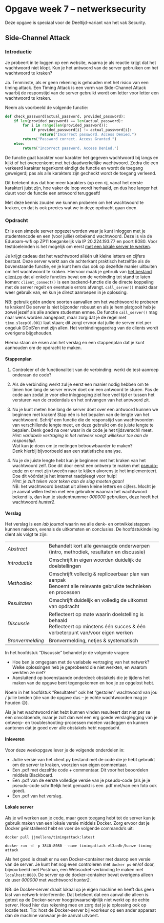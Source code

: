 # Opgave week 7 – netwerksecurity

Deze opgave is speciaal voor de Deeltijd-variant van het vak Security.

## Side-Channel Attack 

### Introductie 

Je probeert in te loggen op een website, waarna je als reactie krijgt dat het wachtwoord niet klopt. Kun je het antwoord van de server gebruiken om het wachtwoord te kraken? 

Ja. Tenminste, als er geen rekening is gehouden met het risico van een timing attack. Een Timing Attack is een vorm van Side-Channel Attack waarbij de responstijd van de server gebruikt wordt om letter voor letter een wachtwoord te kraken. 

Neem als voorbeeld de volgende functie:

```python
def check_password(actual_password, provided_password):
    if len(provided_password) == len(actual_password):
        for i in range(len(provided_password)):
            if provided_password[i] != actual_password[i]:
                return("Incorrect password. Access Denied.")
        return("Password correct. Access Granted.")
    else:
        return("Incorrect password. Access Denied.")
```

De functie gaat karakter voor karakter het gegeven wachtwoord bij langs en kijkt of het overeenkomt met het daadwerkelijke wachtwoord.
Zodra die een verkeerd karakter tegenkomt eindigt de functie en wordt de toegang geweigerd; pas als alle karakters zijn gecheckt wordt de toegang verleend. 

Dit betekent dus dat hoe meer karakters (op een rij, vanaf het eerste karakter) juist zijn, hoe vaker de loop wordt herhaald, en dus hoe langer het duurt voor de functie een antwoord teruggeeft!  

Met deze kennis zouden we kunnen proberen om het wachtwoord te kraken, en dat is ook precies wat we in deze opdracht gaan doen.  

### Opdracht 

Er is een simpele server opgezet worden waar je kunt inloggen met je studentencode en een (voor jullie) onbekend wachtwoord. Deze is via de Eduroam-wifi op ZP11 toegankelijk via IP 20.224.193.77 en poort 8080.
Voor testdoeleinden is het mogelijk om eerst [met een lokale server te werken](#lokale-server).

Je krijgt cadeau dat het wachtwoord alléén uit kleine letters en cijfers bestaat.
Deze server werkt aan de achterkant praktisch hetzelfde als de bovenstaande functie, en je kunt hem dus ook op dezelfde manier uitbuiten om het wachtwoord te kraken.
Hiervoor maak je gebruik van [het bestand client.py](https://github.com/hanze-hbo-ict/sw_sec_docs/tree/master/src/pract-wk7/client.py) dat al enkele functies bevat om de verbinding tot stand te laten komen: ``client_connect()`` is een backend-functie die de directe koppeling met de server regelt en eventuele errors afvangt. ``call_server()`` maakt daar weer gebruik van, en kun je direct aanroepen in je oplossing. 

NB: gebruik géén andere soorten aanvallen om het wachtwoord te proberen te kraken! De server is niet bijzonder robuust en als je hem platgooit heb je zowel jezelf als alle andere studenten ermee. 
De functie ``call_server()`` mag naar wens worden aangepast, maar zorg dat je de regel met ``time.sleep(0.001)`` laat staan; dit zorgt ervoor dat jullie de server niet per ongeluk DDoS’en met zijn allen. Het verbindingsgedrag van de clients wordt overigens bijgehouden.  

Hierna staan de eisen aan het verslag en een stappenplan dat je kunt aanhouden om de opdracht te maken. 
 
#### Stappenplan 

1. Controleer of de functionaliteit van de verbinding: werkt de test-aanroep onderaan de code? 

1. Als de verbinding werkt zul je eerst een manier nodig hebben om te timen hoe lang de server erover doet om een antwoord te sturen. Pas de code aan zodat je voor elke inlogpoging ziet hoe veel tijd er tussen het versturen van de credentials en het ontvangen van het antwoord zit. 

1. Nu je kunt meten hoe lang de server doet over een antwoord kunnen we beginnen met kraken! Stap één is het bepalen van de lengte van het wachtwoord. Schrijf een functie die de responstijd van wachtwoorden van verschillende lengte meet, en deze gebruikt om de juiste lengte te bepalen.
Denk goed na over waar in de code je het tijdsverschil meet.<br>
_Hint: variabele vertraging in het netwerk voegt willekeur toe aan de responstijd._<br>
Wat kun je doen om je metingen betrouwbaarder te maken?<br>
Denk hierbij bijvoorbeeld aan een statistische analyse. 

1. Nu je de juiste lengte hebt kun je beginnen met het kraken van het wachtwoord zelf.
Doe dit door eerst een ontwerp te maken met [pseudo-code](https://en.wikipedia.org/wiki/Pseudocode) en er met zijn tweeën naar te kijken alvorens je het implementeert.
Doe dit vóórdat je het internet raadpleegt voor hulp!<br>
_Hint: je zult teken voor teken aan de slag moeten gaan!_<br>
NB: het wachtwoord bestaat uit alleen kleine letters en cijfers. Mocht je je aanval willen testen met een gebruiker waarvan het wachtwoord bekend is, dan kun je studentnummer _000000_ gebruiken, deze heeft het wachtwoord _hunter2_. 

#### Verslag

Het verslag is een _lab journal_ waarin we alle denk- en ontwikkelstappen kunnen nalezen, evenals de uitkomsten en conclusies. De hoofdstukindeling dient als volgt te zijn:

|       |       |
| ----- | ----- |
| *Abstract* | Behandelt kort alle gevraagde onderwerpen (intro, methodiek, resultaten en discussie) |
| *Introductie* | Omschrijft in eigen woorden duidelijk de doelstellingen |
| *Methodiek* | Omschrijft volledig & repliceerbaar plan van aanpak<br>Benoemt alle relevante gebruikte technieken en processen |
| *Resultaten* | Omschrijft duidelijk en volledig de uitkomst van opdracht |
| *Discussie* | Reflecteert op mate waarin doelstelling is behaald<br>Reflecteert op minstens één succes & één verbeterpunt van/voor eigen werken |
| *Bronvermelding* | Bronvermelding, netjes & systematisch |

In het hoofdstuk “Discussie” behandel je de volgende vragen: 

* Hoe ben je omgegaan met de variabele vertraging van het netwerk? Welke oplossingen heb je geprobeerd die niet werkten, en waarom werkten ze niet? 
* Aansluitend op bovenstaande onderdeel: obstakels die je tijdens het maken van de opgave bent tegengekomen en hoe je ze opgelost hebt.  

Noem in het hoofdstuk “Resultaten” ook het “gestolen” wachtwoord van jou / jullie beiden (die van de opgave dus – je echte wachtwoorden mag je houden 😉).

Als je het wachtwoord niet hebt kunnen vinden resulteert dat niet per se een onvoldoende, maar je zult dan wel een erg goede verslaglegging van je ontwerp- en troubleshooting-processen moeten vastleggen en kunnen aantonen dat je goed over alle obstakels hebt nagedacht. 

#### Inleveren 

Voor deze weekopgave lever je de volgende onderdelen in: 

* Jullie versie van het client.py bestand met de code die je hebt gebruikt om de server te kraken, voorzien van eigen commentaar.
* Een .pdf met dezelfde code + commentaar. Dit voor het beoordelen middels Blackboard.
* Een .pdf van de eerste volledige versie van je pseudo-code (als je je pseudo-code schriftelijk hebt gemaakt is een .pdf met/van een foto ook goed).
* Een .pdf van het verslag.

#### Lokale server 

Als je wil werken aan je code, maar geen toegang hebt tot de server kun je gebruik maken van een lokale versie middels Docker. Zorg ervoor dat je Docker geïnstalleerd hebt en voer de volgende commando’s uit: 

``docker pull jjmellens/timingattack:latest``

``docker run -d -p 3840:8080 --name timingattack el3an0r/hanze-timing-attack``

Als het goed is draait er nu een Docker-container met daarop een versie van de server. Je kunt het nog even controleren met ``docker ps`` en/of door, bijvoorbeeld met Postman, een Websocket-verbinding te maken met ``localhost:8080``.
De server op de docker-container bevat overigens alleen de user _000000_ met wachtwoord _hunter2_. 

NB: de Docker-server draait lokaal op je eigen machine en heeft dus geen last van netwerk-interferentie.
Dat betekent dat een aanval die alleen is getest op de Docker-server hoogstwaarschijnlijk niet werkt op de echte server.
Houd hier dus rekening mee en zorg dat je je oplossing ook op locatie test. Tip: host de Docker-server bij voorkeur op een ander apparaat dan de machine vanwaar je de aanval uitvoert. 